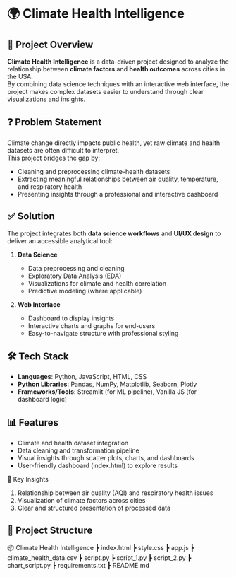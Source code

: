 # 🌍 Climate Health Intelligence

## 📌 Project Overview
**Climate Health Intelligence** is a data-driven project designed to analyze the relationship between **climate factors** and **health outcomes** across cities in the USA.  
By combining data science techniques with an interactive web interface, the project makes complex datasets easier to understand through clear visualizations and insights.

## ❓ Problem Statement
Climate change directly impacts public health, yet raw climate and health datasets are often difficult to interpret.  
This project bridges the gap by:  
- Cleaning and preprocessing climate–health datasets  
- Extracting meaningful relationships between air quality, temperature, and respiratory health  
- Presenting insights through a professional and interactive dashboard  

## ✅ Solution
The project integrates both **data science workflows** and **UI/UX design** to deliver an accessible analytical tool:  

1. **Data Science**  
   - Data preprocessing and cleaning  
   - Exploratory Data Analysis (EDA)  
   - Visualizations for climate and health correlation  
   - Predictive modeling (where applicable)  

2. **Web Interface**  
   - Dashboard to display insights  
   - Interactive charts and graphs for end-users  
   - Easy-to-navigate structure with professional styling  

## 🛠️ Tech Stack
- **Languages**: Python, JavaScript, HTML, CSS  
- **Python Libraries**: Pandas, NumPy, Matplotlib, Seaborn, Plotly  
- **Frameworks/Tools**: Streamlit (for ML pipeline), Vanilla JS (for dashboard logic)  

## 📊 Features
- Climate and health dataset integration  
- Data cleaning and transformation pipeline  
- Visual insights through scatter plots, charts, and dashboards  
- User-friendly dashboard (index.html) to explore results  

🌟 Key Insights
1. Relationship between air quality (AQI) and respiratory health issues
2. Visualization of climate factors across cities
3. Clear and structured presentation of processed data


## 📂 Project Structure

📦 Climate Health Intelligence
┣ index.html 
┣ style.css 
┣ app.js 
┣ climate_health_data.csv 
┣ script.py 
┣ script_1.py 
┣ script_2.py 
┣ chart_script.py 
┣ requirements.txt 
┣ README.md 
